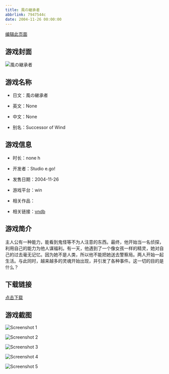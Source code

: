 ```yaml
---
title: 風の継承者
abbrlink: 7947544c
date: 2004-11-26 00:00:00
---
```

[编辑此页面](https://github.com/ACG-3/ADV3-source/blob/main/source/_posts/%E9%A2%A8%E3%81%AE%E7%B6%99%E6%89%BF%E8%80%85.md)

## 游戏封面

![風の継承者](https://pan.timero.xyz/d/onedrive/img_lib_001/%E9%A2%A8%E3%81%AE%E7%B6%99%E6%89%BF%E8%80%85_cover.avif)


## 游戏名称

- 日文：風の継承者
- 英文：None
- 中文：None

- 别名：Successor of Wind


## 游戏信息

- 时长：none h
- 开发者：Studio e.go!
- 发售日期：2004-11-26
- 游戏平台：win
- 相关作品：

- 相关链接：[vndb](https://vndb.org/v2533)


## 游戏简介

主人公有一种能力，能看到鬼怪等不为人注意的东西。最终，他开始当一名侦探，利用自己的能力为他人谋福利。有一天，他遇到了一个像女孩一样的精灵，她对自己的过去毫无记忆。因为她不是人类，所以他不能把她送去警察局。两人开始一起生活。与此同时，越来越多的灵魂开始出现，并引发了各种事件。这一切的目的是什么？




## 下载链接

[点击下载](https://pan.timero.xyz/onedrive/adv_lib_001/%E9%A2%A8%E3%81%AE%E7%B6%99%E6%89%BF%E8%80%85)


## 游戏截图


![Screenshot 1](https://pan.timero.xyz/d/onedrive/img_lib_001/%E9%A2%A8%E3%81%AE%E7%B6%99%E6%89%BF%E8%80%85_Screenshot_1.avif)

![Screenshot 2](https://pan.timero.xyz/d/onedrive/img_lib_001/%E9%A2%A8%E3%81%AE%E7%B6%99%E6%89%BF%E8%80%85_Screenshot_2.avif)

![Screenshot 3](https://pan.timero.xyz/d/onedrive/img_lib_001/%E9%A2%A8%E3%81%AE%E7%B6%99%E6%89%BF%E8%80%85_Screenshot_3.avif)

![Screenshot 4](https://pan.timero.xyz/d/onedrive/img_lib_001/%E9%A2%A8%E3%81%AE%E7%B6%99%E6%89%BF%E8%80%85_Screenshot_4.avif)

![Screenshot 5](https://pan.timero.xyz/d/onedrive/img_lib_001/%E9%A2%A8%E3%81%AE%E7%B6%99%E6%89%BF%E8%80%85_Screenshot_5.avif)

